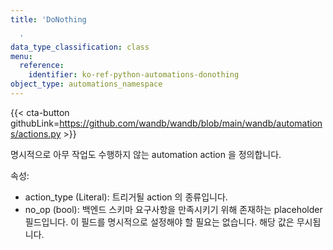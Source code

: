 ```yaml
---
title: 'DoNothing

  '
data_type_classification: class
menu:
  reference:
    identifier: ko-ref-python-automations-donothing
object_type: automations_namespace
---
```


{{< cta-button githubLink=https://github.com/wandb/wandb/blob/main/wandb/automations/actions.py >}}



명시적으로 아무 작업도 수행하지 않는 automation action 을 정의합니다.

속성:
- action_type (Literal): 트리거될 action 의 종류입니다.
- no_op (bool): 백엔드 스키마 요구사항을 만족시키기 위해 존재하는 placeholder 필드입니다. 이 필드를 명시적으로 설정해야 할 필요는 없습니다. 해당 값은 무시됩니다.